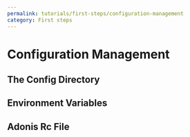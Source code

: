 ```yaml
---
permalink: tutorials/first-steps/configuration-management
category: First steps
---
```


# Configuration Management

## The Config Directory

## Environment Variables

## Adonis Rc File
